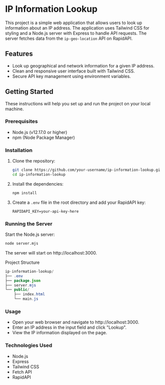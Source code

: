 # IP Information Lookup

This project is a simple web application that allows users to look up information about an IP address. The application uses Tailwind CSS for styling and a Node.js server with Express to handle API requests. The server fetches data from the `ip-geo-location` API on RapidAPI.

## Features

- Look up geographical and network information for a given IP address.
- Clean and responsive user interface built with Tailwind CSS.
- Secure API key management using environment variables.

## Getting Started

These instructions will help you set up and run the project on your local machine.

### Prerequisites

- Node.js (v12.17.0 or higher)
- npm (Node Package Manager)

### Installation

1. Clone the repository:
    ```bash
    git clone https://github.com/your-username/ip-information-lookup.git
    cd ip-information-lookup
    ```

2. Install the dependencies:
    ```bash
    npm install
    ```

3. Create a `.env` file in the root directory and add your RapidAPI key:
    ```env
    RAPIDAPI_KEY=your-api-key-here
    ```

### Running the Server

Start the Node.js server:
```bash
node server.mjs
```
The server will start on http://localhost:3000.

Project Structure
```java
ip-information-lookup/
├── .env
├── package.json
├── server.mjs
└── public/
    ├── index.html
    └── main.js
```

### Usage
- Open your web browser and navigate to http://localhost:3000.
- Enter an IP address in the input field and click "Lookup".
- View the IP information displayed on the page.
  
  
### Technologies Used
- Node.js
- Express
- Tailwind CSS
- Fetch API
- RapidAPI
